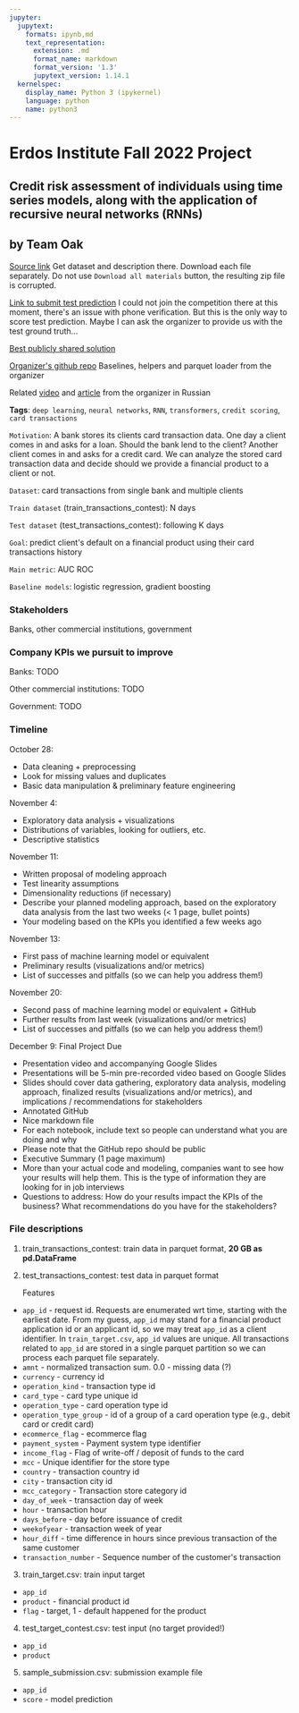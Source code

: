 ```yaml
---
jupyter:
  jupytext:
    formats: ipynb,md
    text_representation:
      extension: .md
      format_name: markdown
      format_version: '1.3'
      jupytext_version: 1.14.1
  kernelspec:
    display_name: Python 3 (ipykernel)
    language: python
    name: python3
---
```


# Erdos Institute Fall 2022 Project

## Credit risk assessment of individuals using time series models, along with the application of recursive neural networks (RNNs)

## by Team Oak

[Source link](https://ods.ai/competitions/dl-fintech-card-transactions) Get dataset and description there. Download each file separately. Do not use `Download all materials` button, the resulting zip file is corrupted.

[Link to submit test prediction](https://boosters.pro/championship/alfabattle2_sand/overview) I could not join the competition there at this moment, there's an issue with phone verification. But this is the only way to score test prediction. Maybe I can ask the organizer to provide us with the test ground truth...

[Best publicly shared solution](https://github.com/aizakharov94/AlfaBattle_task2)

[Organizer's github repo](https://github.com/smirnovevgeny/AlfaBattle2.0) Baselines, helpers and parquet loader from the organizer

Related [video](https://www.youtube.com/watch?v=yzV5ZQB850s) and [article](https://habr.com/ru/company/alfa/blog/551130/) from the organizer in Russian

**Tags**: `deep learning`, `neural networks`, `RNN`, `transformers`, `credit scoring`, `card transactions`


`Motivation`: A bank stores its clients card transaction data. One day a client comes in and asks for a loan. Should the bank lend to the client? Another client comes in and asks for a credit card. We can analyze the stored card transaction data and decide should we provide a financial product to a client or not.

`Dataset`: card transactions from single bank and multiple clients

`Train dataset` (train_transactions_contest): N days

`Test dataset` (test_transactions_contest): following K days

`Goal`: predict client's default on a financial product using their card transactions history

`Main metric`: AUC ROC

`Baseline models`: logistic regression, gradient boosting


### Stakeholders
Banks, other commercial institutions, government
### Company KPIs we pursuit to improve
Banks: TODO

Other commercial institutions: TODO

Government: TODO

### Timeline

October 28:
* Data cleaning + preprocessing
* Look for missing values and duplicates
* Basic data manipulation & preliminary feature engineering

November 4:
* Exploratory data analysis + visualizations
* Distributions of variables, looking for outliers, etc.
* Descriptive statistics

November 11:
* Written proposal of modeling approach
* Test linearity assumptions
* Dimensionality reductions (if necessary)
* Describe your planned modeling approach, based on the exploratory data analysis from the last two weeks (< 1 page, bullet points)
* Your modeling based on the KPIs you identified a few weeks ago

November 13:
* First pass of machine learning model or equivalent
* Preliminary results (visualizations and/or metrics)
* List of successes and pitfalls (so we can help you address them!)

November 20:
* Second pass of machine learning model or equivalent + GitHub
* Further results from last week (visualizations and/or metrics)
* List of successes and pitfalls (so we can help you address them!)

December 9: Final Project Due
* Presentation video and accompanying Google Slides
* Presentations will be 5-min pre-recorded video based on Google Slides
* Slides should cover data gathering, exploratory data analysis, modeling approach, finalized results (visualizations and/or metrics), and implications / recommendations for stakeholders
* Annotated GitHub
* Nice markdown file
* For each notebook, include text so people can understand what you are doing and why
* Please note that the GitHub repo should be public
* Executive Summary (1 page maximum)
* More than your actual code and modeling, companies want to see how your results will help them. This is the type of information they are looking for in job interviews
* Questions to address: How do your results impact the KPIs of the business? What recommendations do you have for the stakeholders?


<!-- #region -->
###  File descriptions
1. train_transactions_contest: train data in parquet format, **20 GB as pd.DataFrame**
2. test_transactions_contest: test data in parquet format

    Features

* `app_id` - request id. Requests are enumerated wrt time, starting with the earliest date. From my guess, `app_id` may stand for a financial product application id or an applicant id, so we may treat `app_id` as a client identifier. In `train_target.csv`, `app_id` values are unique. All transactions related to `app_id` are stored in a single parquet partition so we can process each parquet file separately.
* `amnt` - normalized transaction sum. 0.0 - missing data (?)
* `currency` - currency id
* `operation_kind` - transaction type id
* `card_type` - card type unique id
* `operation_type` - card operation type id
* `operation_type_group` - id of a group of a card operation type (e.g., debit card or credit card)
* `ecommerce_flag` - ecommerce flag
* `payment_system` - Payment system type identifier
* `income_flag` - Flag of write-off / deposit of funds to the card
* `mcc` - Unique identifier for the store type
* `country` - transaction country id
* `city` - transaction city id
* `mcc_category` - Transaction store category id
* `day_of_week` - transaction day of week
* `hour` - transaction hour
* `days_before` - day before issuance of credit
* `weekofyear` - transaction week of year
* `hour_diff` - time difference in hours since previous transaction of the same customer
* `transaction_number` - Sequence number of the customer's transaction


3. train_target.csv: train input target
* `app_id`
* `product` - financial product id
* `flag` - target, 1 - default happened for the product

4. test_target_contest.csv: test input (no target provided!)
* `app_id`
* `product`
5. sample_submission.csv: submission example file
* `app_id`
* `score` - model prediction
<!-- #endregion -->

```python

```
